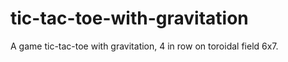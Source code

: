 # tic-tac-toe-with-gravitation
A game tic-tac-toe with gravitation, 4 in row on toroidal field 6x7.
